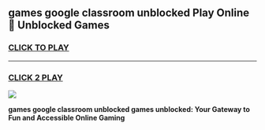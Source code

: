 
## games google classroom unblocked Play Online 👋 Unblocked Games
<h3>
<a href="https://premium.freeplayer.one?title=games_google_classroom_unblocked&ref=19F">CLICK TO PLAY</a></h3>
<hr>

<h3>
<a href="https://premium.freeplayer.one?title=games_google_classroom_unblocked&ref=19F">CLICK 2 PLAY</a>
  
</h3>

<a href="https://premium.freeplayer.one?title=games_google_classroom_unblocked&ref=19F"><img src="https://clearcache.store/games.png"></a>


**games google classroom unblocked games unblocked: Your Gateway to Fun and Accessible Online Gaming**
